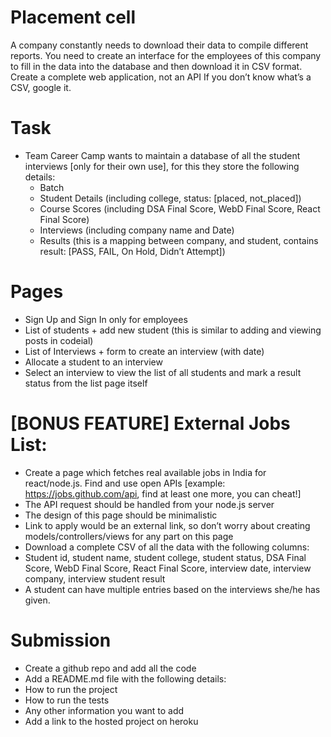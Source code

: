 # Placement cell



A company constantly needs to download their data to compile different reports. You need to create an
interface for the employees of this company to fill in the data into the database and then download it in CSV
format.
Create a complete web application, not an API
If you don’t know what’s a CSV, google it.


# Task
+ Team Career Camp wants to maintain a database of all the student interviews [only for their own use], for this they store the following details:
    + Batch
    + Student Details (including college, status: [placed, not_placed])
    + Course Scores (including DSA Final Score, WebD Final Score, React Final Score)
    + Interviews (including company name and Date)
    + Results (this is a mapping between company, and student, contains result: [PASS, FAIL, On Hold, Didn’t Attempt])

# Pages
+ Sign Up and Sign In only for employees
+ List of students + add new student (this is similar to adding and viewing posts in codeial)
+ List of Interviews + form to create an interview (with date)
+ Allocate a student to an interview
+ Select an interview to view the list of all students and mark a result status from the list page itself

# [BONUS FEATURE] External Jobs List:
+ Create a page which fetches real available jobs in India for react/node.js. Find and
use open APIs [example: https://jobs.github.com/api, find at least one more, you can cheat!]
+ The API request should be handled from your node.js server
+ The design of this page should be minimalistic
+ Link to apply would be an external link, so don’t worry about creating
models/controllers/views for any part on this page
+ Download a complete CSV of all the data with the following columns:
+ Student id, student name, student college, student status, DSA Final Score, WebD Final
Score, React Final Score, interview date, interview company, interview student result
+ A student can have multiple entries based on the interviews she/he has given.

# Submission
+ Create a github repo and add all the code
+ Add a README.md file with the following details:
+ How to run the project
+ How to run the tests
+ Any other information you want to add
+ Add a link to the hosted project on heroku